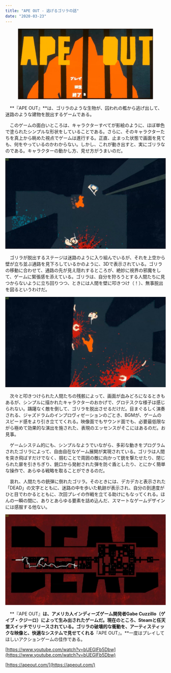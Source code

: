 ```yaml
---
title: "APE OUT - 逃げるゴリラの話"
date: "2020-03-23"
---
```


<figure>

![](assets/n1ada154e81ad_c20d1b7d83f52b5d35bc1fa3d24556df.jpg)

</figure>

　**『APE OUT』**は、ゴリラのような生物が、囚われの檻から逃げ出して、迷路のような建物を脱出するゲームである。

　このゲームの面白いところは、キャラクターすべてが影絵のように、ほぼ単色で塗られたシンプルな形状をしていることである。さらに、そのキャラクターたちを真上から眺めた視点でゲームは進行する。正直、止まった状態で画面を見ても、何をやっているのかわからない。しかし、これが動き出すと、実にゴリラなのである。キャラクターの動かし方、見せ方がうまいのだ。

![画像1](assets/n1ada154e81ad_picture_pc_c18618acca9bdbaea4357f61a523456a.jpg)

　ゴリラが脱出するステージは迷路のように入り組んでいるが、それを上空から壁が立ち並ぶ通路を見下ろしているかのように、3Dで表示されている。ゴリラの移動に合わせて、通路の先が見え隠れするところが、絶妙に視界の邪魔をして、ゲームに緊張感を添えている。ゴリラは、自分を狩ろうとする人間たちに見つからないように立ち回りつつ、ときには人間を壁に叩きつけ（！）、無事脱出を図るというわけだ。

![画像2](assets/n1ada154e81ad_picture_pc_0735d99b7a64ac74a1cd334aa76600a1.jpg)

　次々と叩きつけられた人間たちの残骸によって、画面が血みどろになるときもあるが、シンプルに描かれたキャラクターのおかげで、グロテスクな様子は感じられない。躊躇なく敵を倒して、ゴリラを脱出させるだけだ。目まぐるしく演奏される、ジャズドラムのインプロヴィゼーションのごとき、BGMが、ゲームのスピード感をより引き立ててくれる。映像面でもサウンド面でも、必要最低限ながら極めて効果的な演出を施された、表現のエッセンスがそこにはあるのだ。お見事。

　ゲームシステム的にも、シンプルなようでいながら、多彩な動きをプログラムされたゴリラによって、自由自在なゲーム展開が実現されている。ゴリラは人間を突き飛ばすだけでなく、掴むことで周囲の敵に向かって銃を撃たせたり、閉じられた扉を引きちぎり、銃口から発射された弾を防ぐ盾としたり、とにかく簡単な操作で、あらゆる戦略を取ることができるのだ。

　哀れ、人間たちの銃弾に倒れたゴリラ。そのときには、デカデカと表示された「DEAD」の文字とともに、迷路の中を歩いた軌跡が表示され、自分の到達度がひと目でわかるとともに、次回プレイの作戦を立てる助けにもなってくれる。ほんの一瞬の間に、ありとあらゆる要素を詰め込んだ、スマートなゲームデザインには感服する他ない。

![画像3](assets/n1ada154e81ad_picture_pc_9bdf07cafebbb3eb89fec3ff061713be.jpg)

　**『APE OUT』**は、アメリカ人インディーズゲーム開発者Gabe Cuzzillo（ゲイブ・クジーロ）によって生み出されたゲームだ。現在のところ、Steamと任天堂スイッチでリリースされている。ゴリラの破壊的な衝動を、アーティスティックな映像と、快適なシステムで見せてくれる**『APE OUT』。**一度はプレイしてほしいアクションゲームの佳作である。

[https://www.youtube.com/watch?v=bUEGlFb5Dbw](https://www.youtube.com/watch?v=bUEGlFb5Dbw)

[https://apeout.com/](https://apeout.com/)
